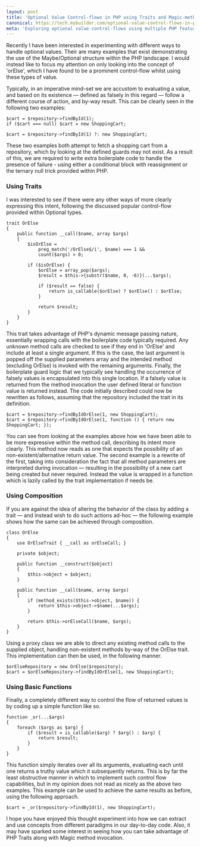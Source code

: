 ```yaml
---
layout: post
title: 'Optional Value Control-flows in PHP using Traits and Magic-methods'
canonical: https://tech.mybuilder.com/optional-value-control-flows-in-php-using-traits-and-magic-methods/
meta: 'Exploring optional value control-flows using multiple PHP features'
---
```


Recently I have been interested in experimenting with different ways to handle optional values.
Their are many examples that exist demonstrating the use of the Maybe/Optional structure within the PHP landscape.
I would instead like to focus my attention on only looking into the concept of 'orElse', which I have found to be a prominent control-flow whilst using these types of value.

<!--more-->

Typically, in an imperative mind-set we are accustom to evaluating a value, and based on its existence — defined as falsely in this regard — follow a different course of action, and by-way result.
This can be clearly seen in the following two examples:

```php?start_inline=1
$cart = $repository->findById(1);
if ($cart === null) $cart = new ShoppingCart;

$cart = $repository->findById(1) ?: new ShoppingCart;
```

These two examples both attempt to fetch a shopping cart from a repository, which by looking at the defined guards may not exist.
As a result of this, we are required to write extra boilerplate code to handle the presence of failure - using either a conditional block with reassignment or the ternary null trick provided within PHP.

### Using Traits

I was interested to see if there were any other ways of more clearly expressing this intent, following the discussed popular control-flow provided within Optional types.

```php?start_inline=1
trait OrElse
{
    public function __call($name, array $args)
    {
        $isOrElse =
            preg_match('/OrElse$/i', $name) === 1 &&
            count($args) > 0;

        if ($isOrElse) {
            $orElse = array_pop($args);
            $result = $this->{substr($name, 0, -6)}(...$args);

            if ($result == false) {
                return is_callable($orElse) ? $orElse() : $orElse;
            }

            return $result;
        }
    }
}
```

This trait takes advantage of PHP's dynamic message passing nature, essentially wrapping calls with the boilerplate code typically required.
Any unknown method calls are checked to see if they end in 'OrElse' and include at least a single argument.
If this is the case, the last argument is popped off the supplied parameters array and the intended method (excluding OrElse) is invoked with the remaining arguments.
Finally, the boilerplate guard logic that we typically see handling the occurrence of falsely values is encapsulated into this single location.
If a falsely value is returned from the method invocation the user defined literal or function value is returned instead.
The code initially described could now be rewritten as follows, assuming that the repository included the trait in its definition.

```php?start_inline=1
$cart = $repository->findByIdOrElse(1, new ShoppingCart);
$cart = $repository->findByIdOrElse(1, function () { return new ShoppingCart; });
```

You can see from looking at the examples above how we have been able to be more expressive within the method call, describing its intent more clearly. This method now reads as one that expects the possibility of an non-existent/alternative return value. The second example is a rewrite of the first, taking into consideration the fact that all method parameters are interpreted during invocation — resulting in the possibility of a new cart being created but never required. Instead the value is wrapped in a function which is lazily called by the trait implementation if needs be.

### Using Composition

If you are against the idea of altering the behavior of the class by adding a trait — and instead wish to do such actions ad-hoc — the following example shows how the same can be achieved through composition.

```php?start_inline=1
class OrElse
{
    use OrElseTrait { __call as orElseCall; }

    private $object;

    public function __construct($object)
    {
        $this->object = $object;
    }

    public function __call($name, array $args)
    {
        if (method_exists($this->object, $name)) {
            return $this->object->$name(...$args);
        }

        return $this->orElseCall($name, $args);
    }
}
```

Using a proxy class we are able to direct any existing method calls to the supplied object, handling non-existent methods by-way of the OrElse trait.
This implementation can then be used, in the following manner.

```php?start_inline=1
$orElseRepository = new OrElse($repository);
$cart = $orElseRepository->findByIdOrElse(1, new ShoppingCart);
```

### Using Basic Functions

Finally, a completely different way to control the flow of returned values is by coding up a simple function like so.

```php?start_inline=1
function _or(...$args)
{
    foreach ($args as $arg) {
        if ($result = is_callable($arg) ? $arg() : $arg) {
            return $result;
        }
    }
}
```

This function simply iterates over all its arguments, evaluating each until one returns a truthy value which it subsequently returns.
This is by far the least obstructive manner in which to implement such control flow capabilities, but in my opinion does not read as nicely as the above two examples.
This example can be used to achieve the same results as before, using the following approach.

```php?start_inline=1
$cart = _or($repository->findById(1), new ShoppingCart);
```

I hope you have enjoyed this thought experiment into how we can extract and use concepts from different paradigms in our day-to-day code.
Also, it may have sparked some interest in seeing how you can take advantage of PHP Traits along with Magic method invocation.
